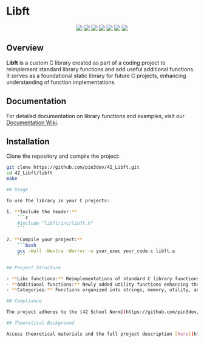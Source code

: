 # Libft

<p align="center"> 
  <img src="https://img.shields.io/badge/grade-125%2F125-yellow?style=for-the-badge&logo=42&labelColor=gray"/>
  <img src="https://img.shields.io/badge/Static_Library-blue?style=for-the-badge"/>
  <img src="https://img.shields.io/badge/Makefile-blue?style=for-the-badge"/>
  <img src="https://img.shields.io/badge/Compilation-blue?style=for-the-badge"/>
  <img src="https://img.shields.io/badge/Memory-blue?style=for-the-badge"/>
  <img src="https://img.shields.io/badge/Arrays-blue?style=for-the-badge"/>
  <img src="https://img.shields.io/badge/Linked_List-blue?style=for-the-badge"/>
</p>

## Overview

**Libft** is a custom C library created as part of a coding project to reimplement standard library functions and add useful additional functions. It serves as a foundational static library for future C projects, enhancing understanding of function implementations.

## Documentation

For detailed documentation on library functions and examples, visit our [Documentation Wiki](https://github.com/pin3dev/42_Libft/wiki).

## Installation

Clone the repository and compile the project:

```bash
git clone https://github.com/pin3dev/42_Libft.git
cd 42_Libft/libft
make

## Usage

To use the library in your C projects:

1. **Include the header:**
    ```c
    #include "libft/inc/libft.h"
    ```

2. **Compile your project:**
    ```bash
    gcc -Wall -Wextra -Werror -o your_exec your_code.c libft.a
    ```

## Project Structure

- **Libc functions:** Reimplementations of standard C library functions.
- **Additional functions:** Newly added utility functions enhancing the library.
- **Categories:** Functions organized into strings, memory, utility, and linked lists.

## Compliance

The project adheres to the [42 School Norm](https://github.com/pin3dev/42_Cursus/blob/b9cd0fe844ddb441d0b3efb98abcee92aee49535/assets/General/norme.en.pdf) coding guidelines, influencing design and implementation choices.

## Theoretical Background

Access theoretical materials and the full project description [here](https://github.com/pin3dev/42_Cursus/tree/main/library/#00-Libft).
